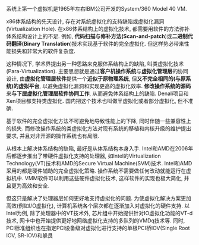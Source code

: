系统上第一个虚拟机是1965年左右IBM公司开发的System/360 Model 40 VM. 

x86体系结构的先天设计, 存在对系统虚拟化的支持缺陷或虚拟化漏洞(Virtualization Hole). 在x86体系结构上的虚拟化技术, 都需要用软件的方法弥补体系结构设计上的不足. 例如, **代码扫描与修补方法(Scan\-and\-patch**)或**二进制代码翻译(Binary Translation**)技术实现基于软件的完全虚拟化. 但这样势必带来性能损失和非常大的软件复杂度.

这种情况下, 学术界提出另一种思路来克服体系结构上的缺陷, 叫类虚拟化技术(Para\-Virtualization). 主要思想就是通过**客户机操作系统**与**虚拟化管理层**的协同设计, 由**虚拟化管理层软件**提供一个**近似于原物理系统**, 但**又不完全相同的(与原系统)的虚拟平台**, 以避免虚拟化漏洞和实现更高的虚拟化效率. **修改操作系统的源码**来**与下层虚拟化管理层软件协同工作**, 从而避免体系结构上的缺陷. Denali项目和Xen项目都支持类虚拟化. 国内把这个技术也叫做半虚拟化或者部分虚拟化, 但不准确.

基于软件的完全虚拟化方法不可避免地导致性能上的下降, 同时伴随一些兼容性上的损失. 而修改操作系统的类虚拟化方法对现有系统的移植和内核升级的维护提出要求, 并且对非开源的操作系统也有局限.

从根本上解决体系结构的缺陷, 最好是从体系结构本身入手. Intel和AMD在2006年后都逐步推出了带硬件虚拟化支持的处理器, 如Intel的Virtualization Technology(VT)技术和AMD的Secure Virtual Machine(SVM)技术. Intel和AMD采用的都是硬件辅助的完全虚拟化策略. 操作系统不需要做任何改动就能运行在虚拟机中. VMM软件可以利用这些硬件虚拟化技术, 这样软件的实现也极大简化, 并且更为高效和安全.

但这只是解决了处理器层如何更好地支持虚拟化的问题. 为使虚拟化解决方案更加高效(例如I/O虚拟化), 计算机系统各个层次都在逐渐加入对虚拟化的硬件支持. 以Intel为例, 除了处理器中的VT技术外, 芯片组中开始提供针对IO虚拟化功能的VT\-d技术, 网卡中也开始提供更好地网络虚拟化支持的多队列的VMDq技术等. 同时, PCI标准组织也在指定PCI设备级对虚拟化进行支持的单根PCI桥IOV(Single Root IOV, SR\-IOV)和躲艮





